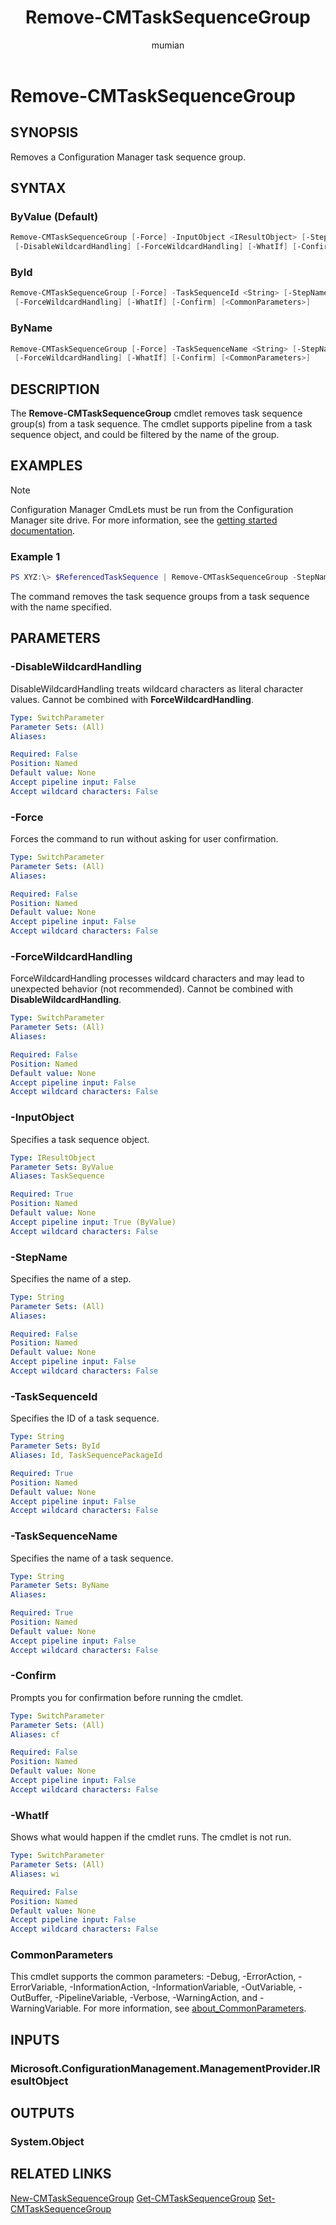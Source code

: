 ﻿---
title: Remove-CMTaskSequenceGroup
titleSuffix: Configuration Manager
description: Removes a Configuration Manager task sequence group.
ms.date: 11/30/2018
ms.prod: configuration-manager
ms.technology: configmgr-other
ms.topic: reference
author: mumian
ms.author: jgao
manager: dougeby
---

# Remove-CMTaskSequenceGroup

## SYNOPSIS

Removes a Configuration Manager task sequence group.

## SYNTAX

### ByValue (Default)

```powershell
Remove-CMTaskSequenceGroup [-Force] -InputObject <IResultObject> [-StepName <String>]
 [-DisableWildcardHandling] [-ForceWildcardHandling] [-WhatIf] [-Confirm] [<CommonParameters>]
```

### ById

```powershell
Remove-CMTaskSequenceGroup [-Force] -TaskSequenceId <String> [-StepName <String>] [-DisableWildcardHandling]
 [-ForceWildcardHandling] [-WhatIf] [-Confirm] [<CommonParameters>]
```

### ByName

```powershell
Remove-CMTaskSequenceGroup [-Force] -TaskSequenceName <String> [-StepName <String>] [-DisableWildcardHandling]
 [-ForceWildcardHandling] [-WhatIf] [-Confirm] [<CommonParameters>]
```

## DESCRIPTION

The **Remove-CMTaskSequenceGroup** cmdlet removes task sequence group(s) from a task sequence.  The cmdlet supports pipeline from a task sequence object, and could be filtered by the name of the group.

## EXAMPLES

> [!NOTE]
> Configuration Manager CmdLets must be run from the Configuration Manager site drive. For more information, see the [getting started documentation](https://docs.microsoft.com/powershell/sccm/overview).


### Example 1

```powershell
PS XYZ:\> $ReferencedTaskSequence | Remove-CMTaskSequenceGroup -StepName $gpName -Force
```

The command removes the task sequence groups from a task sequence with the name specified.

## PARAMETERS

### -DisableWildcardHandling

DisableWildcardHandling treats wildcard characters as literal character values. Cannot be combined with **ForceWildcardHandling**.

```yaml
Type: SwitchParameter
Parameter Sets: (All)
Aliases: 

Required: False
Position: Named
Default value: None
Accept pipeline input: False
Accept wildcard characters: False
```

### -Force

Forces the command to run without asking for user confirmation.

```yaml
Type: SwitchParameter
Parameter Sets: (All)
Aliases: 

Required: False
Position: Named
Default value: None
Accept pipeline input: False
Accept wildcard characters: False
```

### -ForceWildcardHandling

ForceWildcardHandling processes wildcard characters and may lead to unexpected behavior (not recommended). Cannot be combined with **DisableWildcardHandling**.

```yaml
Type: SwitchParameter
Parameter Sets: (All)
Aliases: 

Required: False
Position: Named
Default value: None
Accept pipeline input: False
Accept wildcard characters: False
```

### -InputObject

Specifies a task sequence object.

```yaml
Type: IResultObject
Parameter Sets: ByValue
Aliases: TaskSequence

Required: True
Position: Named
Default value: None
Accept pipeline input: True (ByValue)
Accept wildcard characters: False
```

### -StepName

Specifies the name of a step.

```yaml
Type: String
Parameter Sets: (All)
Aliases: 

Required: False
Position: Named
Default value: None
Accept pipeline input: False
Accept wildcard characters: False
```

### -TaskSequenceId

Specifies the ID of a task sequence.

```yaml
Type: String
Parameter Sets: ById
Aliases: Id, TaskSequencePackageId

Required: True
Position: Named
Default value: None
Accept pipeline input: False
Accept wildcard characters: False
```

### -TaskSequenceName

Specifies the name of a task sequence.

```yaml
Type: String
Parameter Sets: ByName
Aliases: 

Required: True
Position: Named
Default value: None
Accept pipeline input: False
Accept wildcard characters: False
```

### -Confirm

Prompts you for confirmation before running the cmdlet.

```yaml
Type: SwitchParameter
Parameter Sets: (All)
Aliases: cf

Required: False
Position: Named
Default value: None
Accept pipeline input: False
Accept wildcard characters: False
```

### -WhatIf

Shows what would happen if the cmdlet runs.
The cmdlet is not run.

```yaml
Type: SwitchParameter
Parameter Sets: (All)
Aliases: wi

Required: False
Position: Named
Default value: None
Accept pipeline input: False
Accept wildcard characters: False
```

### CommonParameters

This cmdlet supports the common parameters: -Debug, -ErrorAction, -ErrorVariable, -InformationAction, -InformationVariable, -OutVariable, -OutBuffer, -PipelineVariable, -Verbose, -WarningAction, and -WarningVariable. For more information, see [about_CommonParameters](http://go.microsoft.com/fwlink/?LinkID=113216).

## INPUTS

### Microsoft.ConfigurationManagement.ManagementProvider.IResultObject

## OUTPUTS

### System.Object

## RELATED LINKS

[New-CMTaskSequenceGroup](./New-CMTaskSequenceGroup.md)
[Get-CMTaskSequenceGroup](./Get-CMTaskSequenceGroup.md)
[Set-CMTaskSequenceGroup](./Set-CMTaskSequenceGroup.md)
